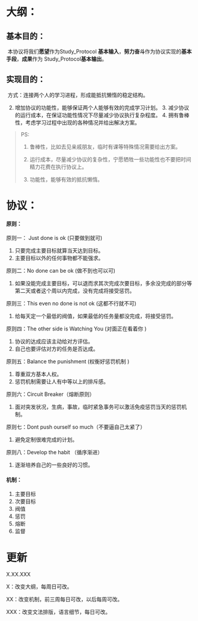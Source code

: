 # 大纲：

## 基本目的：

​	本协议将我们**愿望**作为Study_Protocol **基本输入**，**努力奋斗**作为协议实现的**基本手段**，**成果**作为 Study_Protocol**基本输出**。

## 实现目的：

​	方式：连接两个人的学习进程，形成能抵抗懒惰的稳定结构。

2. 增加协议的功能性，能够保证两个人能够有效的完成学习计划。
 	3. 减少协议的运行成本，在保证功能性情况下尽量减少协议执行复杂程度。
 	4. 拥有鲁棒性，考虑学习过程中出现的各种情况并给出解决方案。

>PS:
>
>1. 鲁棒性，比如去见亲戚朋友，临时有课等特殊情况需要给出方案。
>
>2. 运行成本，尽量减少协议的复杂性，宁愿牺牲一些功能性也不要把时间精力花费在执行协议上。
>3. 功能性，能够有效的抵抗懒惰。
>

# 协议：

#### 原则：

原则一： Just done is ok (只要做到就可) 

1. 只要完成主要目标就算当天达到目标。
2. 主要目标以外的任何事物都不能强求。

原则二：No done can be ok  (做不到也可以可)

1. 如果没能完成主要目标，可以退而求其次完成次要目标，多余没完成的部分等第二天或者这个周以内完成，没有完成将接受惩罚。

原则三：This even no done is not ok (这都不行就不可)

1. 给每天定一个最低的阀值，如果最低的任务量都没完成，将接受惩罚。

原则四：The other side is Watching You (对面正在看着你 )

1. 协议的达成应该主动给对方评估。
2. 自己也要评估对方的任务是否达成。

原则五：Balance the punishment (权衡好惩罚机制 )

1. 尊重双方基本人权。
2. 惩罚机制需要让人有中等以上的排斥感。

原则六：Circuit Breaker（熔断原则）

1. 面对突发状况，生病，事故，临时紧急事务可以激活免疫惩罚当天的惩罚机制。

原则七：Dont push ourself so much（不要逼自己太紧了）

1. 避免定制很难完成的计划。

原则八：Develop the habit （循序渐进）

1. 逐渐培养自己的一些良好的习惯。

#### 机制：

1. 主要目标
2. 次要目标
3. 阀值
4. 惩罚
5. 熔断
6. 监督

# 更新

X.XX.XXX

X：改变大纲，每周日可改。

XX：改变机制，前三周每日可改，以后每周可改。

XXX：改变文法排版，语言细节，每日可改。